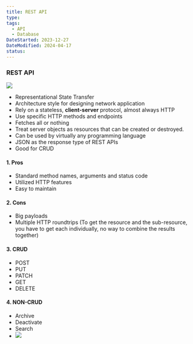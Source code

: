 ```yaml
---
title: REST API
type: 
tags:
  - API
  - Database
DateStarted: 2023-12-27
DateModified: 2024-04-17
status: 
---
```


### REST API

![](https://cdn.jsdelivr.net/gh/jenniferwonder/bimg/full-stack/Pasted-image-20230308202339.png)

- Representational State Transfer
- Architecture style for designing network application
- Rely on a stateless, **client-server** protocol, almost always HTTP
- Use specific HTTP methods and endpoints
- Fetches all or nothing
- Treat server objects as resources that can be created or destroyed.
- Can be used by virtually any programming language
- JSON as the response type of REST APIs
- Good for CRUD

#### 1. Pros

- Standard method names, arguments and status code
- Utilized HTTP features
- Easy to maintain

#### 2. Cons

- Big payloads
- Multiple HTTP roundtrips (To get the resource and the sub-resource, you have to get each individually, no way to combine the results together)

#### 3. CRUD

- POST
- PUT
- PATCH
- GET
- DELETE

#### 4. NON-CRUD

- Archive
- Deactivate
- Search
- ![](https://cdn.jsdelivr.net/gh/jenniferwonder/bimg/full-stack/Pasted-image-20230315162159.png)
